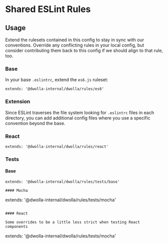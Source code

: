 # Shared ESLint Rules

## Usage

Extend the rulesets contained in this config to stay in sync with our conventions. Override any conflicting rules in 
your local config, but consider contributing them back to this config if we should align to that rule, too. 

### Base
In your base `.eslintrc`, extend the `es6.js` ruleset:

```
extends: '@dwolla-internal/dwolla/rules/es6'
```

### Extension
Since ESLint traverses the file system looking for `.eslintrc` files in each directory, you can add additional config 
files where you use a specific convention beyond the base.

### React

```
extends: '@dwolla-internal/dwolla/rules/react'
```

### Tests

#### Base

```
extends: '@dwolla-internal/dwolla/rules/tests/base'

#### Mocha

```
extends: '@dwolla-internal/dwolla/rules/tests/mocha'
```

#### React

Some overrides to be a little less strict when testing React components

```
extends: '@dwolla-internal/dwolla/rules/tests/mocha'
```
